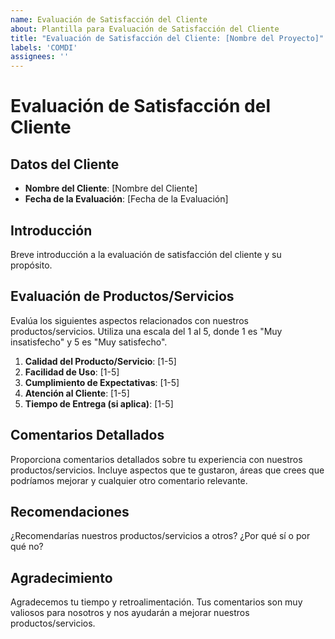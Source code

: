 ```yaml
---
name: Evaluación de Satisfacción del Cliente
about: Plantilla para Evaluación de Satisfacción del Cliente
title: "Evaluación de Satisfacción del Cliente: [Nombre del Proyecto]"
labels: 'COMDI'
assignees: ''
---
```

# Evaluación de Satisfacción del Cliente

## Datos del Cliente
- **Nombre del Cliente**: [Nombre del Cliente]
- **Fecha de la Evaluación**: [Fecha de la Evaluación]

## Introducción
Breve introducción a la evaluación de satisfacción del cliente y su propósito.

## Evaluación de Productos/Servicios
Evalúa los siguientes aspectos relacionados con nuestros productos/servicios. Utiliza una escala del 1 al 5, donde 1 es "Muy insatisfecho" y 5 es "Muy satisfecho".

1. **Calidad del Producto/Servicio**: [1-5]
2. **Facilidad de Uso**: [1-5]
3. **Cumplimiento de Expectativas**: [1-5]
4. **Atención al Cliente**: [1-5]
5. **Tiempo de Entrega (si aplica)**: [1-5]

## Comentarios Detallados
Proporciona comentarios detallados sobre tu experiencia con nuestros productos/servicios. Incluye aspectos que te gustaron, áreas que crees que podríamos mejorar y cualquier otro comentario relevante.

## Recomendaciones
¿Recomendarías nuestros productos/servicios a otros? ¿Por qué sí o por qué no?

## Agradecimiento
Agradecemos tu tiempo y retroalimentación. Tus comentarios son muy valiosos para nosotros y nos ayudarán a mejorar nuestros productos/servicios.


